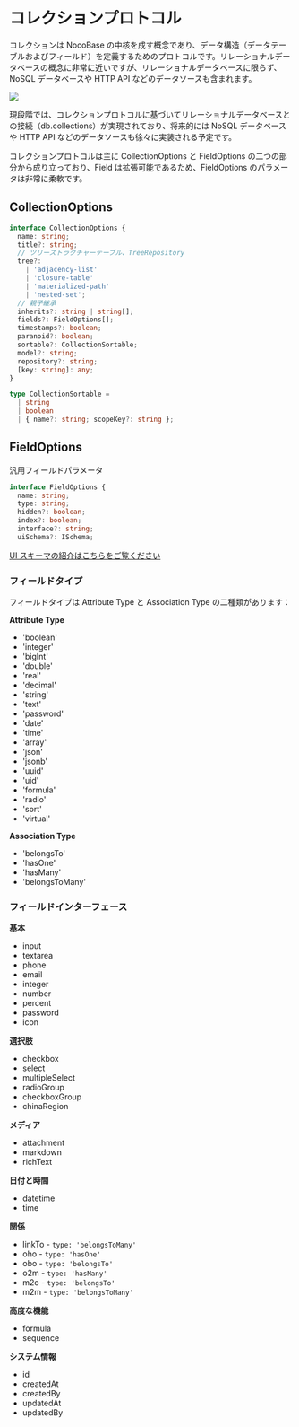 # コレクションプロトコル

コレクションは NocoBase の中核を成す概念であり、データ構造（データテーブルおよびフィールド）を定義するためのプロトコルです。リレーショナルデータベースの概念に非常に近いですが、リレーショナルデータベースに限らず、NoSQL データベースや HTTP API などのデータソースも含まれます。

<img src="./schema.svg" style="max-width: 800px;" >

現段階では、コレクションプロトコルに基づいてリレーショナルデータベースとの接続（db.collections）が実現されており、将来的には NoSQL データベースや HTTP API などのデータソースも徐々に実装される予定です。

コレクションプロトコルは主に CollectionOptions と FieldOptions の二つの部分から成り立っており、Field は拡張可能であるため、FieldOptions のパラメータは非常に柔軟です。

## CollectionOptions

```ts
interface CollectionOptions {
  name: string;
  title?: string;
  // ツリーストラクチャーテーブル、TreeRepository
  tree?:
    | 'adjacency-list'
    | 'closure-table'
    | 'materialized-path'
    | 'nested-set';
  // 親子継承
  inherits?: string | string[];
  fields?: FieldOptions[];
  timestamps?: boolean;
  paranoid?: boolean;
  sortable?: CollectionSortable;
  model?: string;
  repository?: string;
  [key: string]: any;
}

type CollectionSortable =
  | string
  | boolean
  | { name?: string; scopeKey?: string };
```

## FieldOptions

汎用フィールドパラメータ

```ts
interface FieldOptions {
  name: string;
  type: string;
  hidden?: boolean;
  index?: boolean;
  interface?: string;
  uiSchema?: ISchema;
```

[UI スキーマの紹介はこちらをご覧ください](/development/client/ui-schema-designer/what-is-ui-schema)

### フィールドタイプ

フィールドタイプは Attribute Type と Association Type の二種類があります：

**Attribute Type**

- 'boolean'
- 'integer'
- 'bigInt'
- 'double'
- 'real'
- 'decimal'
- 'string'
- 'text'
- 'password'
- 'date'
- 'time'
- 'array'
- 'json'
- 'jsonb'
- 'uuid'
- 'uid'
- 'formula'
- 'radio'
- 'sort'
- 'virtual'

**Association Type**

- 'belongsTo'
- 'hasOne'
- 'hasMany'
- 'belongsToMany'

### フィールドインターフェース

**基本**

- input
- textarea
- phone
- email
- integer
- number
- percent
- password
- icon

**選択肢**

- checkbox
- select
- multipleSelect
- radioGroup
- checkboxGroup
- chinaRegion

**メディア**

- attachment
- markdown
- richText

**日付と時間**

- datetime
- time

**関係**

- linkTo - `type: 'belongsToMany'`
- oho - `type: 'hasOne'`
- obo - `type: 'belongsTo'`
- o2m - `type: 'hasMany'`
- m2o - `type: 'belongsTo'`
- m2m - `type: 'belongsToMany'`

**高度な機能**

- formula
- sequence

**システム情報**

- id
- createdAt
- createdBy
- updatedAt
- updatedBy

